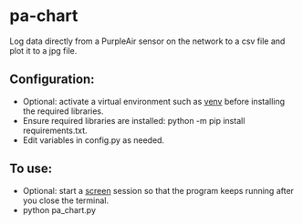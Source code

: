 # pa-chart
Log data directly from a PurpleAir sensor on the network to a csv file and plot it to a jpg file.

## Configuration: 
* Optional: activate a virtual environment such as [venv](https://docs.python.org/3/library/venv.html) before installing the required libraries.
* Ensure required libraries are installed: python -m pip install requirements.txt.
* Edit variables in config.py as needed.

## To use: 
* Optional: start a [screen](https://linuxize.com/post/how-to-use-linux-screen/) session so that the program keeps running after you close the terminal.
* python pa_chart.py